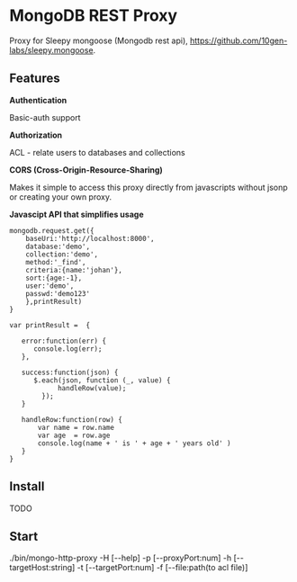 # MongoDB REST Proxy

Proxy for Sleepy mongoose (Mongodb rest api), https://github.com/10gen-labs/sleepy.mongoose.


## Features

**Authentication**

Basic-auth support

**Authorization**

ACL - relate users to databases and collections

**CORS (Cross-Origin-Resource-Sharing)**

Makes it simple to access this proxy directly from javascripts without jsonp or creating your own proxy.

**Javascipt API that simplifies usage**


    mongodb.request.get({
        baseUri:'http://localhost:8000',
        database:'demo',
        collection:'demo',
        method:'_find',
        criteria:{name:'johan'},
        sort:{age:-1},
        user:'demo',
        passwd:'demo123'
        },printResult)
    }

    var printResult =  {

       error:function(err) {
          console.log(err);
       },

       success:function(json) {
          $.each(json, function (_, value) {
                handleRow(value);
            });
       }
       
       handleRow:function(row) {
           var name = row.name
           var age  = row.age
           console.log(name + ' is ' + age + ' years old' )
       }
    }

## Install

TODO

## Start

./bin/mongo-http-proxy -H [--help] -p [--proxyPort:num] -h [--targetHost:string] -t [--targetPort:num] -f [--file:path(to acl file)]
